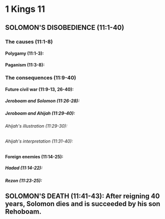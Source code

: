 ---
---
# 1 Kings 11 
## SOLOMON\'S DISOBEDIENCE (11:1-40) 
###  The causes (11:1-8) 
####  Polygamy (11:1-3): 
####  Paganism (11:3-8): 
###  The consequences (11:9-40) 
####  Future civil war (11:9-13, 26-40):
#####  Jeroboam and Solomon (11:26-28): 
#####  Jeroboam and Ahijah (11:29-40): 
######  Ahijah\'s illustration (11:29-30): 
######  Ahijah\'s interpretation (11:31-40): 
####  Foreign enemies (11:14-25): 
#####  Hadad (11:14-22): 
#####  Rezon (11:23-25): 
## SOLOMON\'S DEATH (11:41-43): After reigning 40 years, Solomon dies and is succeeded by his son Rehoboam. 
